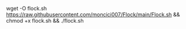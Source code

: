 wget -O flock.sh https://raw.githubusercontent.com/moncici007/Flock/main/Flock.sh && chmod +x flock.sh && ./flock.sh
